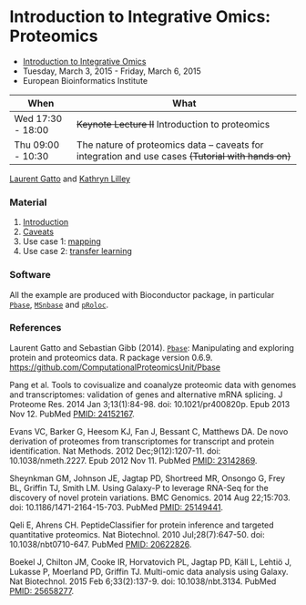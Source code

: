 # Introduction to Integrative Omics: Proteomics

- [Introduction to Integrative Omics](http://www.ebi.ac.uk/training/course/introduction-integrative-omics)
- Tuesday, March 3, 2015 - Friday, March 6, 2015
- European Bioinformatics Institute

| When              | What                                               |
|-------------------|----------------------------------------------------|
| Wed 17:30 - 18:00 |  ~~Keynote Lecture II~~ Introduction to proteomics |
| Thu 09:00 - 10:30 | The nature of proteomics data – caveats for integration and use cases ~~(Tutorial with hands on)~~ |

[Laurent Gatto](http://cpu.sysbiol.cam.ac.uk/) and [Kathryn Lilley](http://proteomics.bio.cam.ac.uk/)

### Material

1. [Introduction](./proteomics.md)
2. [Caveats](./caveats.md)
3. Use case 1: [mapping](./mapping.md)
4. Use case 2: [transfer learning](./transfer-learning.md)

### Software

All the example are produced with Bioconductor package, in particular
[`Pbase`](http://bioconductor.org/packages/devel/bioc/html/Pbase.html),
[`MSnbase`](http://bioconductor.org/packages/devel/bioc/html/MSnbase.html)
and
[`pRoloc`](http://bioconductor.org/packages/devel/bioc/html/pRoloc.html).

### References

Laurent Gatto and Sebastian Gibb
(2014). [`Pbase`](http://bioconductor.org/packages/devel/bioc/html/Pbase.html):
Manipulating and exploring protein and proteomics data. R package
version 0.6.9. https://github.com/ComputationalProteomicsUnit/Pbase

Pang et al. Tools to covisualize and coanalyze proteomic data with
genomes and transcriptomes: validation of genes and alternative mRNA
splicing. J Proteome Res. 2014 Jan 3;13(1):84-98. doi:
10.1021/pr400820p. Epub 2013 Nov 12. PubMed
[PMID: 24152167](http://www.ncbi.nlm.nih.gov/pubmed/24152167).

Evans VC, Barker G, Heesom KJ, Fan J, Bessant C, Matthews DA. De novo
derivation of proteomes from transcriptomes for transcript and protein
identification. Nat Methods. 2012 Dec;9(12):1207-11. doi:
10.1038/nmeth.2227.  Epub 2012 Nov 11. PubMed
[PMID: 23142869](http://www.ncbi.nlm.nih.gov/pubmed/23142869).

Sheynkman GM, Johnson JE, Jagtap PD, Shortreed MR, Onsongo G, Frey BL,
Griffin TJ, Smith LM. Using Galaxy-P to leverage RNA-Seq for the
discovery of novel protein variations. BMC Genomics. 2014 Aug
22;15:703. doi: 10.1186/1471-2164-15-703. PubMed
[PMID: 25149441](http://www.ncbi.nlm.nih.gov/pubmed/25149441).

Qeli E, Ahrens CH. PeptideClassifier for protein inference and
targeted quantitative proteomics. Nat Biotechnol. 2010
Jul;28(7):647-50. doi: 10.1038/nbt0710-647. PubMed
[PMID: 20622826](http://www.ncbi.nlm.nih.gov/pubmed/20622826).

Boekel J, Chilton JM, Cooke IR, Horvatovich PL, Jagtap PD, Käll L,
Lehtiö J, Lukasse P, Moerland PD, Griffin TJ. Multi-omic data analysis
using Galaxy. Nat Biotechnol. 2015 Feb 6;33(2):137-9. doi:
10.1038/nbt.3134. PubMed
[PMID: 25658277](http://www.ncbi.nlm.nih.gov/pubmed/25658277).


